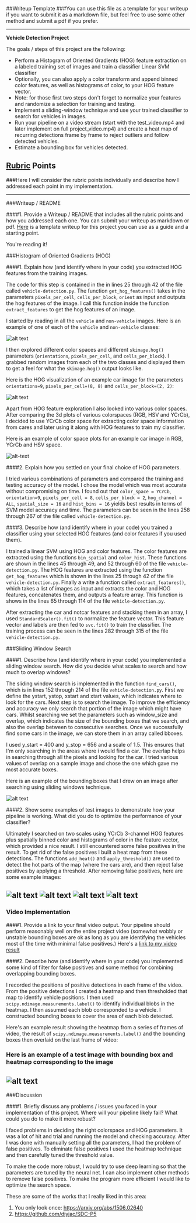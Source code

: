 ##Writeup Template
###You can use this file as a template for your writeup if you want to submit it as a markdown file, but feel free to use some other method and submit a pdf if you prefer.

---

**Vehicle Detection Project**

The goals / steps of this project are the following:

* Perform a Histogram of Oriented Gradients (HOG) feature extraction on a labeled training set of images and train a classifier Linear SVM classifier
* Optionally, you can also apply a color transform and append binned color features, as well as histograms of color, to your HOG feature vector.
* Note: for those first two steps don't forget to normalize your features and randomize a selection for training and testing.
* Implement a sliding-window technique and use your trained classifier to search for vehicles in images.
* Run your pipeline on a video stream (start with the test_video.mp4 and later implement on full project_video.mp4) and create a heat map of recurring detections frame by frame to reject outliers and follow detected vehicles.
* Estimate a bounding box for vehicles detected.

[//]: # (Image References)
[image1]: ./output_images/car_not_car.png
[image2]: ./output_images/HOG_example.png
[image3]: ./output_images/sliding-window.png
[image4]: ./output_images/final_image1.png
[image5]: ./output_images/heatmap.png
[image6]: ./examples/labels_map.png
[image7]: ./examples/output_bboxes.png
[image8]: ./output_images/color_spaces.png
[image9]: ./output_images/final_image2.png
[image10]: ./output_images/final_image3.png
[image11]: ./output_images/final_image4.png
[video1]: ./project_video.mp4

## [Rubric](https://review.udacity.com/#!/rubrics/513/view) Points
###Here I will consider the rubric points individually and describe how I addressed each point in my implementation.  

---
###Writeup / README

####1. Provide a Writeup / README that includes all the rubric points and how you addressed each one.  You can submit your writeup as markdown or pdf.  [Here](https://github.com/udacity/CarND-Vehicle-Detection/blob/master/writeup_template.md) is a template writeup for this project you can use as a guide and a starting point.  

You're reading it!

###Histogram of Oriented Gradients (HOG)

####1. Explain how (and identify where in your code) you extracted HOG features from the training images.

The code for this step is contained in the in lines 25 through 42 of the file called `vehicle-detection.py`.  The function `get_hog_features()` takes in the parameters `pixels_per_cell`, `cells_per_block`, `orient` as input and outputs the hog features of the image. I call this function inside the function `extract_features` to get the hog features of an image.

I started by reading in all the `vehicle` and `non-vehicle` images.  Here is an example of one of each of the `vehicle` and `non-vehicle` classes:

![alt text][image1]

I then explored different color spaces and different `skimage.hog()` parameters (`orientations`, `pixels_per_cell`, and `cells_per_block`).  I grabbed random images from each of the two classes and displayed them to get a feel for what the `skimage.hog()` output looks like.

Here is the HOG visualization of an example car image for the parameters `orientations=9`, `pixels_per_cell=(8, 8)` and `cells_per_block=(2, 2)`:

![alt text][image2]

Apart from HOG feature exploration I also looked into various color spaces. After comparing the 3d plots of various colorspaces (RGB, HSV and YCrCb), I decided to use YCrCb color space for extracting color space information from cares and later using it along with HOG features to train my classifier.

Here is an example of color space plots for an example car image in RGB, YCrCb and HSV space.

![alt-text][image8]

####2. Explain how you settled on your final choice of HOG parameters.

I tried various combinations of parameters and compared the training and testing accuracy of the model. I chose the model which was most accurate without compromising on time. I found out that `color_space = YCrCb`, `orientation=9`, `pixels_per_cell = 8`, `cells_per_block = 2`, `hog_channel = ALL`, `spatial_size = 16` and `hist_bins = 16` yields best results in terms of SVM model accuracy and time. The parameters can be seen in the lines 258 through 267 of the file called `vehicle-detection.py`.

####3. Describe how (and identify where in your code) you trained a classifier using your selected HOG features (and color features if you used them).

I trained a linear SVM using HOG and color features. The color features are extracted using the functions `bin_spatial` and `color_hist`. These functions are shown in the lines 45 through 49, and 52 through 60 of the file `vehicle-detection.py`. The HOG features are extracted using the function `get_hog_features` which is shown in the lines 25 through 42 of the file `vehicle-detection.py`. Finally a write a function called `extract_features()`, which takes a list of images as input and extracts the color and HOG features, concatenates them, and outputs a feature array. This function is shows in the lines 65 through 114 of the file `vehicle-detection.py`.

After extracting the car and notcar features and stacking them in an array, I used `StandardScaler().fit()` to normalize the feature vector. This feature vector and labels are then fed to `svc.fit()` to train the classifier. The training process can be seen in the lines 282 through 315 of the file `vehicle-detection.py`.

###Sliding Window Search

####1. Describe how (and identify where in your code) you implemented a sliding window search.  How did you decide what scales to search and how much to overlap windows?

The sliding window search is implemented in the function `find_cars()`, which is in lines 152 through 214 of the file `vehicle-detection.py`. First we define the ystart, ystop, xstart and xtart values, which indicates where to look for the cars. Next step is to search the image. To improve the efficiency and accuracy we only search that portion of the image which might have cars. Whilst searching we set the parameters such as window_size and overlap, which indicates the size of the bounding boxes that we search, and also the overlap between to consecutive searches. Once we successfully find some cars in the image, we can store them in an array called bboxes.

I used y_start = 400 and y_stop = 656 and a scale of 1.5. This ensures that I'm only searching in the areas where i would find a car. The overlap helps in searching through all the pixels and looking for the car. I tried various values of overlap on a sample image and chose the one which gave me most accurate boxes.

Here is an example of the bounding boxes that I drew on an image after searching using sliding windows technique.

![alt text][image3]

####2. Show some examples of test images to demonstrate how your pipeline is working.  What did you do to optimize the performance of your classifier?

Ultimately I searched on two scales using YCrCb 3-channel HOG features plus spatially binned color and histograms of color in the feature vector, which provided a nice result.  I still encountered some false positives in the result. To get rid of the false positives I built a heat map from these detections. The functions `add_heat()` and `apply_threshold()` are used to detect the hot parts of the map (where the cars are), and then reject false positives by applying a threshold. After removing false positives, here are some example images:

![alt text][image4]
![alt text][image9]
![alt text][image10]
![alt text][image11]
---

### Video Implementation

####1. Provide a link to your final video output.  Your pipeline should perform reasonably well on the entire project video (somewhat wobbly or unstable bounding boxes are ok as long as you are identifying the vehicles most of the time with minimal false positives.)
Here's a [link to my video result](./project_output.mp4)


####2. Describe how (and identify where in your code) you implemented some kind of filter for false positives and some method for combining overlapping bounding boxes.

I recorded the positions of positive detections in each frame of the video.  From the positive detections I created a heatmap and then thresholded that map to identify vehicle positions.  I then used `scipy.ndimage.measurements.label()` to identify individual blobs in the heatmap.  I then assumed each blob corresponded to a vehicle.  I constructed bounding boxes to cover the area of each blob detected.  

Here's an example result showing the heatmap from a series of frames of video, the result of `scipy.ndimage.measurements.label()` and the bounding boxes then overlaid on the last frame of video:

### Here is an example of a test image with bounding box and heatmap corresponding to the image

![alt text][image5]
---

###Discussion

####1. Briefly discuss any problems / issues you faced in your implementation of this project.  Where will your pipeline likely fail?  What could you do to make it more robust?

I faced problems in deciding the right colorspace and HOG parameters. It was a lot of hit and trial and running the model and checking accuracy. After I was done with manually setting all the parameters, I had the problem of false positives. To eliminate false positives I used the heatmap technique and then carefully tuned the threshold value.

To make the code more robust, I would try to use deep learning so that the parameters are tuned by the neural net. I can also implement other methods to remove false positives. To make the program more efficient I would like to optimize the search space.

These are some of the works that I really liked in this area:
1. You only look once: https://arxiv.org/abs/1506.02640
2. https://github.com/diyjac/SDC-P5
